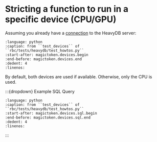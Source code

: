 
# Stricting a function to run in a specific device (CPU/GPU)

Assuming you already have a [connection](heavydb-connect) to the HeavyDB server:

```{literalinclude} ../../rbc/tests/heavydb/test_howtos.py
:language: python
:caption: from ``test_devices`` of ``rbc/tests/heavydb/test_howtos.py``
:start-after: magictoken.devices.begin
:end-before: magictoken.devices.end
:dedent: 4
:linenos:
```

By default, both devices are used if available. Otherwise, only the CPU is used.

:::{dropdown} Example SQL Query
```{literalinclude} ../../rbc/tests/heavydb/test_howtos.py
:language: python
:caption: from ``test_devices`` of ``rbc/tests/heavydb/test_howtos.py``
:start-after: magictoken.devices.sql.begin
:end-before: magictoken.devices.sql.end
:dedent: 4
:linenos:
```
:::